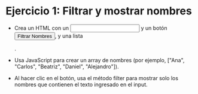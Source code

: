 # Ejercicio 1: Filtrar y mostrar nombres

- Crea un HTML con un <input id="filtroNombre" type="text"> y un botón
  <button id="filtrarNombres">Filtrar Nombres</button>, y una lista <ul
  id="listaNombres"></ul>.

- Usa JavaScript para crear un array de nombres (por ejemplo, ["Ana",
  "Carlos", "Beatriz", "Daniel", "Alejandro"]).

- Al hacer clic en el botón, usa el método filter para mostrar solo los nombres
  que contienen el texto ingresado en el input.
